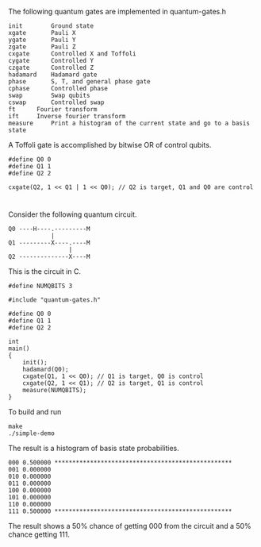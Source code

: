 The following quantum gates are implemented in quantum-gates.h

```
init		Ground state
xgate		Pauli X
ygate		Pauli Y
zgate		Pauli Z
cxgate		Controlled X and Toffoli
cygate		Controlled Y
czgate		Controlled Z
hadamard	Hadamard gate
phase		S, T, and general phase gate
cphase		Controlled phase
swap		Swap qubits
cswap		Controlled swap
ft		Fourier transform
ift		Inverse fourier transform
measure		Print a histogram of the current state and go to a basis state
```

A Toffoli gate is accomplished by bitwise OR of control qubits.

```
#define Q0 0
#define Q1 1
#define Q2 2

cxgate(Q2, 1 << Q1 | 1 << Q0); // Q2 is target, Q1 and Q0 are control
```

#

Consider the following quantum circuit.

```
Q0 ----H----.---------M
            |
Q1 ---------X----.----M
                 |
Q2 --------------X----M
```

This is the circuit in C.

```
#define NUMQBITS 3

#include "quantum-gates.h"

#define Q0 0
#define Q1 1
#define Q2 2

int
main()
{
	init();
	hadamard(Q0);
	cxgate(Q1, 1 << Q0); // Q1 is target, Q0 is control
	cxgate(Q2, 1 << Q1); // Q2 is target, Q1 is control
	measure(NUMQBITS);
}
```

To build and run

```
make
./simple-demo
```

The result is a histogram of basis state probabilities.

```
000 0.500000 **************************************************
001 0.000000 
010 0.000000 
011 0.000000 
100 0.000000 
101 0.000000 
110 0.000000 
111 0.500000 **************************************************
```

The result shows a 50% chance of getting 000 from the circuit and a 50% chance getting 111.
